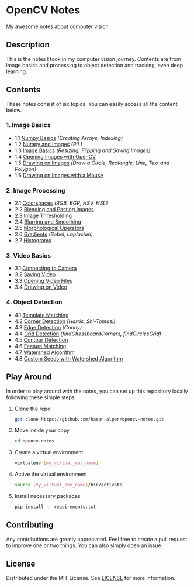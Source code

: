 # OpenCV Notes
My awesome notes about computer vision

## Description
This is the notes I took in my computer vision journey. Contents are from image basics and processing to object detection and tracking, even deep learning. 

## Contents
These notes consist of six topics. You can easily access all the content below.

### 1. Image Basics
* 1.1 [Numpy Basics](01-numpy-basics.ipynb) *(Creating Arrays, Indexing)*
* 1.2 [Numpy and Images](02-numpy-and-images.ipynb) *(PIL)*
* 1.3 [Image Basics](03-image-basics.ipynb) *(Resizing, Flipping and Saving Images)*
* 1.4 [Opening Images with OpenCV](04-opening-images-with-opencv.py) 
* 1.5 [Drawing on Images](05-drawing-on-images.ipynb) *(Draw a Circle, Rectangle, Line, Text and Polygon)*
* 1.6 [Drawing on Images with a Mouse](06-drawing-on-images-with-a-mouse.py)

### 2. Image Processing
* 2.1 [Colorspaces](07-colorspaces.ipynb) *(RGB, BGR, HSV, HSL)*
* 2.2 [Blending and Pasting Images](08-blending-and-pasting-images.ipynb)
* 2.3 [Image Thresholding](09-image-thresholding.ipynb)
* 2.4 [Blurring and Smoothing](10-blurring-and-smoothing.ipynb)
* 2.5 [Morphological Operators](11-morphological-operators.ipynb) 
* 2.6 [Gradients](12-gradients.ipynb) *(Sobel, Laplacian)*
* 2.7 [Histograms](13-histograms.ipynb)

### 3. Video Basics
* 3.1 [Connecting to Camera](14-connecting-to-camera.py)
* 3.2 [Saving Video](15-saving-video.py)
* 3.3 [Opening Video Files](16-opening-video-files.py)
* 3.4 [Drawing on Video](17-drawing-on-video.py)

### 4. Object Detection
* 4.1 [Template Matching](18-template-matching.ipynb)
* 4.2 [Corner Detection](19-corner-detection.ipynb) *(Harris, Shi-Tomasi)*
* 4.3 [Edge Detection](20-edge-detection.ipynb) *(Canny)*
* 4.4 [Grid Detection](21-grid-detection.ipynb) *(findChessboardCorners, findCirclesGrid)*
* 4.5 [Contour Detection](22-contour-detection.ipynb)
* 4.6 [Feature Matching](23-feature-matching.ipynb)
* 4.7 [Watershed Algorithm](24-watershed-algorithm.ipynb)
* 4.8 [Custom Seeds with Watershed Algorithm](25-custom-seeds-with-watershed-algorithm.py)

## Play Around
In order to play around with the notes, you can set up this repository locally following these simple steps.

1. Clone the repo
    ```sh
    git clone https://github.com/hasan-alper/opencv-notes.git
    ```
2. Move inside your copy
    ```sh
    cd opencv-notes
    ```
3. Create a virtual environment
    ```sh
    virtualenv [my_virtual_env_name]
    ```
4. Active the virtual environment
    ```sh
    source [my_virtual_env_name]/bin/activate
    ```
5. Install necessary packages
    ```sh
    pip install -r requirements.txt
    ```

     
## Contributing

Any contributions are greatly appreciated. Feel free to create a pull request to improve one or two things. You can also simply open an issue.

## License

Distributed under the MIT License. See [LICENSE](LICENSE) for more information.